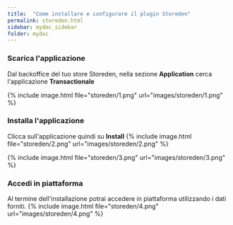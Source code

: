 ```yaml
---
title:  "Come installare e configurare il plugin Storeden"
permalink: storeden.html
sidebar: mydoc_sidebar
folder: mydoc
---
```



### Scarica l'applicazione 
Dal backoffice del tuo store Storeden, nella sezione **Application** cerca l'applicazione **Transactionale**

{% include image.html file="storeden/1.png" url="images/storeden/1.png" %}

### Installa l'applicazione

Clicca sull'applicazione quindi su **Install**
{% include image.html file="storeden/2.png" url="images/storeden/2.png" %}

{% include image.html file="storeden/3.png" url="images/storeden/3.png" %}

### Accedi in piattaforma
Al termine dell'installazione potrai accedere in piattaforma utilizzando i dati forniti.
{% include image.html file="storeden/4.png" url="images/storeden/4.png" %}








